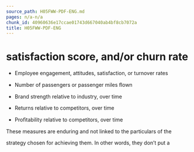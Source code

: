 ```yaml
---
source_path: H05FWW-PDF-ENG.md
pages: n/a-n/a
chunk_id: 40960636e17ccae01743d667040ab4bf8cb7072a
title: H05FWW-PDF-ENG
---
```

# satisfaction score, and/or churn rate

- Employee engagement, attitudes, satisfaction, or turnover rates

- Number of passengers or passenger miles ﬂown

- Brand strength relative to industry, over time

- Returns relative to competitors, over time

- Proﬁtability relative to competitors, over time

These measures are enduring and not linked to the particulars of the

strategy chosen for achieving them. In other words, they don’t put a
